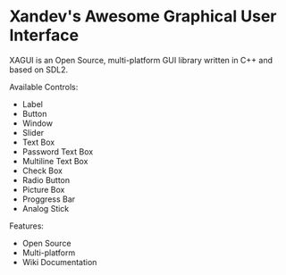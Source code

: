 Xandev's Awesome Graphical User Interface
====

XAGUI is an Open Source, multi-platform GUI library written in C++ and based on SDL2.

Available Controls:
- Label
- Button
- Window
- Slider
- Text Box
- Password Text Box
- Multiline Text Box
- Check Box
- Radio Button
- Picture Box
- Proggress Bar
- Analog Stick

Features:
- Open Source
- Multi-platform
- Wiki Documentation
